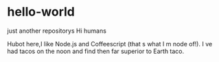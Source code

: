 # hello-world
just another repositorys
Hi humans

Hubot here,I like Node.js and Coffeescript (that s what I m node of!).
 I ve had tacos on the noon and find then far superior to Earth taco.
